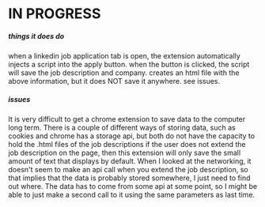 # IN PROGRESS

##### things it does do
when a linkedin job application tab is open, the extension automatically injects a script into the apply button.
when the button is clicked, the script will save the job description and company.
creates an html file with the above information, but it does NOT save it anywhere. see issues.

##### issues
It is very difficult to get a chrome extension to save data to the computer long term. There is a couple of different ways of storing data, such as cookies and chrome has a storage api, but both do not have the capacity to hold the .html files of the job descriptions
if the user does not extend the job description on the page, then this extension will only save the small amount of text that displays by default. When I looked at the networking, it doesn't seem to make an api call when you extend the job description, so that implies
that the data is probably stored somewhere, I just need to find out where. The data has to come from some api at some point, so I might be able to just make a second call to it using the same parameters as last time.